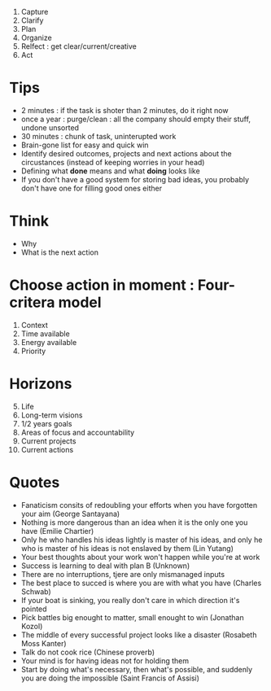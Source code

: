1. Capture
2. Clarify
3. Plan
4. Organize
5. Relfect : get clear/current/creative
6. Act

# Tips

* 2 minutes : if the task is shoter than 2 minutes, do it right now
* once a year : purge/clean : all the company should empty their stuff, undone unsorted
* 30 minutes : chunk of task, uninterupted work
* Brain-gone list for easy and quick win
* Identify desired outcomes, projects and next actions about the circustances (instead of keeping  worries in your head) 
* Defining what __done__ means and what __doing__ looks like
* If you don't have a good system for storing bad ideas, you probably don't have one for filling good ones either

# Think

* Why
* What is the next action

# Choose action in moment : Four-critera model

1. Context
2. Time available
3. Energy available
4. Priority

# Horizons

5. Life
4. Long-term visions
3. 1/2 years goals
2. Areas of focus and accountability
1. Current projects
0. Current actions

# Quotes

* Fanaticism consits of redoubling your efforts when you have forgotten your aim (George Santayana)
* Nothing is more dangerous than an idea when it is the only one you have (Emilie Chartier)
* Only he who handles his ideas lightly is master of his ideas, and only he who is master of his ideas is not enslaved by them (Lin Yutang)
* Your best thoughts about your work won't happen while you're at work
* Success is learning to deal with plan B (Unknown)
* There are no interruptions, tjere are only mismanaged inputs
* The best place to succed is where you are with what you have (Charles Schwab)
* If your boat is sinking, you really don't care in which direction it's pointed
* Pick battles big enought to matter, small enought to win (Jonathan Kozol)
* The middle of every successful project looks like a disaster (Rosabeth Moss Kanter)
* Talk do not cook rice (Chinese proverb)
* Your mind is for having ideas not for holding them
* Start by doing what's necessary, then what's possible, and suddenly you are doing the impossible (Saint Francis of Assisi)
